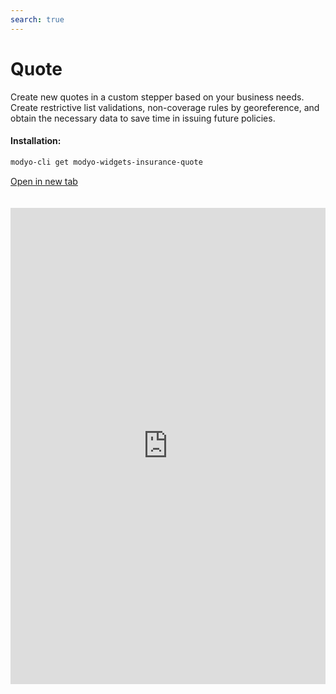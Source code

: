 ```yaml
---
search: true
---
```


# Quote <Badge text="Beta" type="warn"/>

Create new quotes in a custom stepper based on your business needs. Create restrictive list validations, non-coverage rules by georeference, and obtain the necessary data to save time in issuing future policies.

#### Installation:

```bash
modyo-cli get modyo-widgets-insurance-quote
```

[Open in new tab](https://widgets.modyo.com/insurance/quote)

<iframe id="widgetFrame" src="https://widgets.modyo.com/insurance/quote" width="100%" frameBorder="0"  style="min-height:762px;overflow:auto;margin-top:20px;"/>

| Feature            | Description                                                                                                                                                            |
|--------------------|------------------------------------------------------------------------------------------------------------------------------------------------------------------------|
| Stepper            | Personalize the desired steps in the quote in a fast and organized way. quote.                                                                                         |
| Form customization | Configure the form fields and required data for the quote. Save information per product and facilitate the creation of new quotes.                                     |
| Validations        | Integrate restrictive lists in the data validations, georeferencing the risks aligned with business interests.                                                         |
| Accident rate      | Generates claim validations and digitally optimizes processes for your quote, reducing manual input or referral complexities.                                          |
| Summary            | Presents a summary of the quote before generating it to validate coverages, deductibles and offers the option of setting premium increase percentages for your agents. |
| Document downloads | Allows downloading of current quote documents, sending them via email and configuring the options based on the needs of the agents.                                    |
